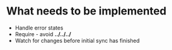 # What needs to be implemented

* Handle error states
* Require - avoid **../../../**
* Watch for changes before initial sync has finished
